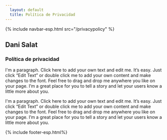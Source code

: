 ```yaml
---
  layout: default
  title: Política de Privacidad
---
```

<head>
    <script src="/assets/js/espcookie.js" async></script>
    <link rel="stylesheet" href="/css/post.css"/>
</head>
<body>
  {% include navbar-esp.html src="/privacypolicy" %}
  <div id="post">
    <div class="post-header">
      <div class="post-header-text">
        <h2>Dani Salat</h2>
        <h3>Política de privacidad</h3>
      </div>
      <div class="post-line-horizontal"></div>
    </div>
    <div class="post-content">
      <p>I'm a paragraph. Click here to add your own text and edit me. It’s easy. Just click “Edit Text” or double click me to add your own content and make changes to the font. Feel free to drag and drop me anywhere you like on your page. I’m a great place for you to tell a story and let your users know a little more about you.</p>
      <p>I'm a paragraph. Click here to add your own text and edit me. It’s easy. Just click “Edit Text” or double click me to add your own content and make changes to the font. Feel free to drag and drop me anywhere you like on your page. I’m a great place for you to tell a story and let your users know a little more about you.</p>
    </div>
  </div>
  <div class="bottom"></div>
  {% include footer-esp.html%}
</body>

